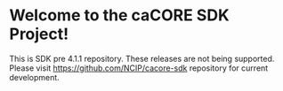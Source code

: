 Welcome to the caCORE SDK Project!
=====================================

This is SDK pre 4.1.1 repository. These releases are not being supported. Please visit https://github.com/NCIP/cacore-sdk repository for current development.

